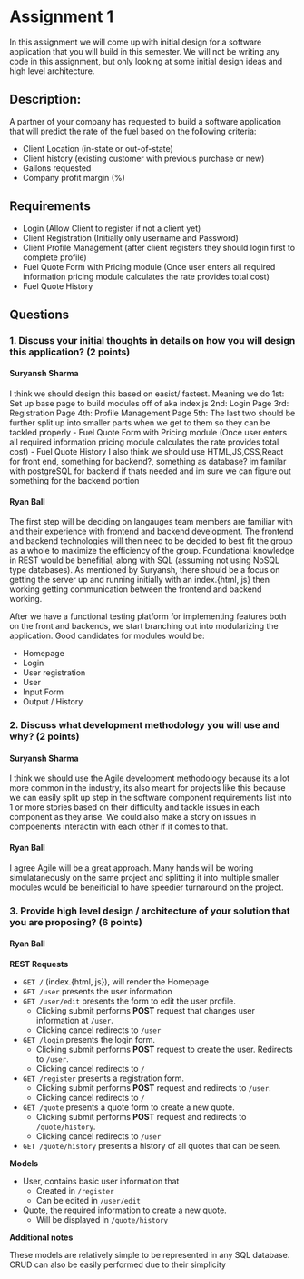 # Assignment 1

In this assignment we will come up with initial design for a software application that you will build in this semester.
We will not be writing any code in this assignment, but only looking at some initial design ideas and high level architecture.

## Description:

A partner of your company has requested to build a software application that will predict the rate of the fuel based on the following criteria:

- Client Location (in-state or out-of-state)
- Client history (existing customer with previous purchase or new)
- Gallons requested
- Company profit margin (%)

## Requirements

- Login (Allow Client to register if not a client yet)
- Client Registration (Initially only username and Password)
- Client Profile Management (after client registers they should login first to complete profile)
- Fuel Quote Form with Pricing module (Once user enters all required information pricing module calculates the rate provides total cost)
- Fuel Quote History

## Questions

### 1. Discuss your initial thoughts in details on how you will design this application? (2 points)

#### Suryansh Sharma

I think we should design this based on easist/ fastest.
Meaning we do
1st: Set up base page to build modules off of aka index.js
2nd: Login Page
3rd: Registration Page
4th: Profile Management Page
5th: The last two should be further split up into smaller parts when we get to them so they can be tackled properly - Fuel Quote Form with Pricing module (Once user enters all required information pricing module calculates the rate provides total cost) - Fuel Quote History
I also think we should use HTML,JS,CSS,React for front end, something for backend?, something as database?
im familar with postgreSQL for backend if thats needed and im sure we can figure out something for the backend portion

#### Ryan Ball

The first step will be deciding on langauges team members are familiar with and their experience with frontend and backend development. The frontend and backend technologies will then need to be decided to best fit the group as a whole to maximize the efficiency of the group. Foundational knowledge in REST would be benefitial, along with SQL (assuming not using NoSQL type databases). As mentioned by Suryansh, there should be a focus on getting the server up and running initially with an index.{html, js} then working getting communication between the frontend and backend working.

After we have a functional testing platform for implementing features both on the front and backends, we start branching out into modularizing the application. Good candidates for modules would be:

- Homepage
- Login
- User registration
- User
- Input Form
- Output / History

### 2. Discuss what development methodology you will use and why? (2 points)

#### Suryansh Sharma

I think we should use the Agile development methodology because its a lot more common in the industry,
its also meant for projects like this because we can easily split up step in the software component requirements list into 1 or more stories based on their difficulty and tackle issues in each component as they arise. We could also make a story on issues in compoenents interactin with each other if it comes to that.

#### Ryan Ball

I agree Agile will be a great approach. Many hands will be woring simulataneously on the same project and splitting it into multiple smaller modules would be beneificial to have speedier turnaround on the project.

### 3. Provide high level design / architecture of your solution that you are proposing? (6 points)

#### Ryan Ball

**REST Requests**

- `GET /` (index.{html, js}), will render the Homepage
- `GET /user` presents the user information
- `GET /user/edit` presents the form to edit the user profile.
  - Clicking submit performs **POST** request that changes user information at `/user`.
  - Clicking cancel redirects to `/user`
- `GET /login` presents the login form.
  - Clicking submit performs **POST** request to create the user. Redirects to `/user`.
  - Clicking cancel redirects to `/`
- `GET /register` presents a registration form.
  - Clicking submit performs **POST** request and redirects to `/user`.
  - Clicking cancel redirects to `/`
- `GET /quote` presents a quote form to create a new quote.
  - Clicking submit performs **POST** request and redirects to `/quote/history`.
  - Clicking cancel redirects to `/user`
- `GET /quote/history` presents a history of all quotes that can be seen.

**Models**

- User, contains basic user information that
  - Created in `/register`
  - Can be edited in `/user/edit`
- Quote, the required information to create a new quote.
  - Will be displayed in `/quote/history`

**Additional notes**

These models are relatively simple to be represented in any SQL database. CRUD can also be easily performed due to their simplicity
